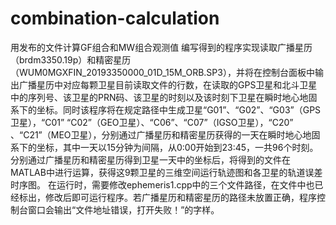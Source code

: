 # combination-calculation
用发布的文件计算GF组合和MW组合观测值
编写得到的程序实现读取广播星历（brdm3350.19p）和精密星历（WUM0MGXFIN_20193350000_01D_15M_ORB.SP3），并将在控制台面板中输出广播星历中对应每颗卫星目前读取文件的行数，在读取的GPS卫星和北斗卫星中的序列号、该卫星的PRN码、该卫星的时刻以及该时刻下卫星在瞬时地心地固系下的坐标。同时该程序将在规定路径中生成卫星“G01”、“G02”、“G03”（GPS卫星），“C01” “C02”（GEO卫星）、“C06”、“C07”（IGSO卫星），“C20” 、“C21”（MEO卫星），分别通过广播星历和精密星历获得的一天在瞬时地心地固系下的坐标，其中一天以15分钟为间隔，从0:00开始到23:45，一共96个时刻。
分别通过广播星历和精密星历得到卫星一天中的坐标后，将得到的文件在MATLAB中进行运算，获得这9颗卫星的三维空间运行轨迹图和各卫星的轨道误差时序图。
在运行时，需要修改ephemeris1.cpp中的三个文件路径，在文件中也已经标出，修改后即可运行程序。若广播星历和精密星历的路径未放置正确，程序控制台窗口会输出“文件地址错误，打开失败！”的字样。
